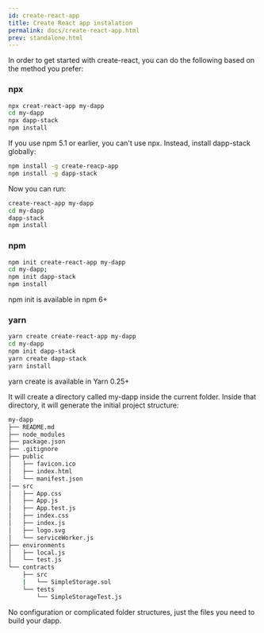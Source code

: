 ```yaml
---
id: create-react-app
title: Create React app instalation
permalink: docs/create-react-app.html
prev: standalone.html
---
```


In order to get started with create-react, you can do the following based on the method you prefer:

### npx

```sh
npx creat-react-app my-dapp
cd my-dapp
npx dapp-stack
npm install
```

If you use npm 5.1 or earlier, you can't use npx. Instead, install dapp-stack globally:

```sh
npm install -g create-reacp-app
npm install -g dapp-stack
```

Now you can run:

```sh
create-react-app my-dapp
cd my-dapp
dapp-stack
npm install
```

### npm

```sh
npm init create-react-app my-dapp
cd my-dapp;
npm init dapp-stack
npm install
```

npm init <initializer> is available in npm 6+

### yarn

```sh
yarn create create-react-app my-dapp
cd my-dapp
npm init dapp-stack
yarn create dapp-stack
yarn install
```

yarn create is available in Yarn 0.25+

It will create a directory called my-dapp inside the current folder.
Inside that directory, it will generate the initial project structure:

```sh
my-dapp
├── README.md
├── node_modules
├── package.json
├── .gitignore
├── public
│   ├── favicon.ico
│   ├── index.html
│   └── manifest.json
│── src
│   ├── App.css
│   ├── App.js
│   ├── App.test.js
│   ├── index.css
│   ├── index.js
│   ├── logo.svg
│   └── serviceWorker.js
├── environments
│   ├── local.js
│   └── test.js
└── contracts
    ├── src
    |   └── SimpleStorage.sol
    └── tests
        └── SimpleStorageTest.js
```

No configuration or complicated folder structures, just the files you need to build your dapp.
